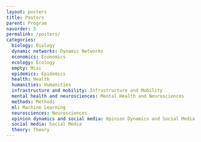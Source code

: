 ```yaml
---
layout: posters
title: Posters
parent: Program
navorder: 5
permalink: /posters/
categories:
  biology: Biology
  dynamic networks: Dynamic Networks
  economics: Economics
  ecology: Ecology
  empty: Misc
  epidemics: Epidemics
  health: Health
  humanities: Humanities
  infrastructure and mobility: Infrastructure and Mobility
  mental health and neurosciences: Mental Health and Neurosciences
  methods: Methods
  ml: Machine Learning
  neurosciences: Neurosciences
  opinion dynamics and social media: Opinion Dynamics and Social Media
  social media: Social Media
  theory: Theory
---
```

